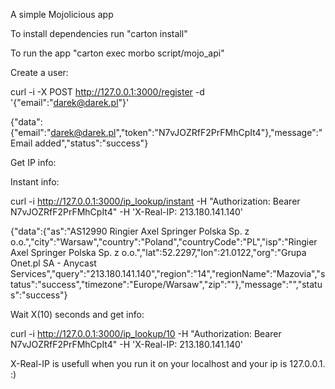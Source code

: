 A simple Mojolicious app

To install dependencies run "carton install"

To run the app "carton exec morbo script/mojo_api"

Create a user:

curl -i -X POST http://127.0.0.1:3000/register -d '{"email":"darek@darek.pl"}'

{"data":{"email":"darek@darek.pl","token":"N7vJOZRfF2PrFMhCpIt4"},"message":"Email added","status":"success"}

Get IP info:

Instant info:

curl -i http://127.0.0.1:3000/ip_lookup/instant -H "Authorization: Bearer N7vJOZRfF2PrFMhCpIt4" -H 'X-Real-IP: 213.180.141.140'

{"data":{"as":"AS12990 Ringier Axel Springer Polska Sp. z o.o.","city":"Warsaw","country":"Poland","countryCode":"PL","isp":"Ringier Axel Springer Polska Sp. z o.o.","lat":52.2297,"lon":21.0122,"org":"Grupa Onet.pl SA - Anycast Services","query":"213.180.141.140","region":"14","regionName":"Mazovia","status":"success","timezone":"Europe\/Warsaw","zip":""},"message":"","status":"success"}

Wait X(10) seconds and get info:

curl -i http://127.0.0.1:3000/ip_lookup/10 -H "Authorization: Bearer N7vJOZRfF2PrFMhCpIt4" -H 'X-Real-IP: 213.180.141.140'

X-Real-IP is usefull when you run it on your localhost and your ip is 127.0.0.1. :)

